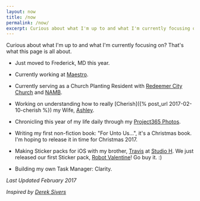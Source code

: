 ```yaml
---
layout: now
title: /now
permalink: /now/
excerpt: Curious about what I'm up to and what I'm currently focusing on?  That's what this page is all about. Current as of February 2017.
---
```


Curious about what I'm up to and what I'm currently focusing on?  That's what this page is all about.

- Just moved to Frederick, MD this year.
- Currently working at [Maestro](https://meetmaestro.com).
- Currently serving as a Church Planting Resident with [Redeemer City Church](http://redeemerdc.org) and [NAMB](https://www.namb.net).

- Working on understanding how to really [Cherish]({% post_url 2017-02-10-cherish %}) my Wife, [Ashley](http://ashleyhinkle.com).
- Chronicling this year of my life daily through my [Project365 Photos](/project365).
- Writing my first non-fiction book: "For Unto Us...", it's a Christmas book. I'm hoping to release it in time for Christmas 2017.
- Making Sticker packs for iOS with my brother, [Travis](https://twitter.com/travishinkle) at [Studio H](http://studioh.software). We just released our first Sticker pack, [Robot Valentine](http://studioh.software/robot_valentine)! Go buy it. :)
- Building my own Task Manager: Clarity.


_Last Updated February 2017_

_Inspired by [Derek Sivers](https://sivers.org/nowff)_